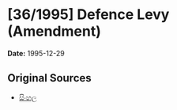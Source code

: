 # [36/1995] Defence Levy (Amendment)

**Date:** 1995-12-29

## Original Sources

- [සිංහල](https://documents.gov.lk/view/acts/1995/12/36-1995_S.pdf)
